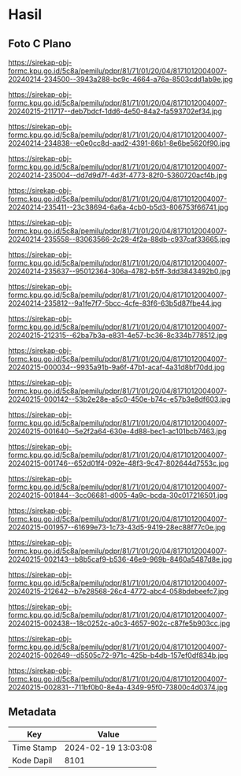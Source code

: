 # Hasil

## Foto C Plano

https://sirekap-obj-formc.kpu.go.id/5c8a/pemilu/pdpr/81/71/01/20/04/8171012004007-20240214-234500--3943a288-bc9c-4664-a76a-8503cdd1ab9e.jpg

https://sirekap-obj-formc.kpu.go.id/5c8a/pemilu/pdpr/81/71/01/20/04/8171012004007-20240215-211717--deb7bdcf-1dd6-4e50-84a2-fa593702ef34.jpg

https://sirekap-obj-formc.kpu.go.id/5c8a/pemilu/pdpr/81/71/01/20/04/8171012004007-20240214-234838--e0e0cc8d-aad2-4391-86b1-8e6be5620f90.jpg

https://sirekap-obj-formc.kpu.go.id/5c8a/pemilu/pdpr/81/71/01/20/04/8171012004007-20240214-235004--dd7d9d7f-4d3f-4773-82f0-5360720acf4b.jpg

https://sirekap-obj-formc.kpu.go.id/5c8a/pemilu/pdpr/81/71/01/20/04/8171012004007-20240214-235411--23c38694-6a6a-4cb0-b5d3-806753f66741.jpg

https://sirekap-obj-formc.kpu.go.id/5c8a/pemilu/pdpr/81/71/01/20/04/8171012004007-20240214-235558--83063566-2c28-4f2a-88db-c937caf33665.jpg

https://sirekap-obj-formc.kpu.go.id/5c8a/pemilu/pdpr/81/71/01/20/04/8171012004007-20240214-235637--95012364-306a-4782-b5ff-3dd3843492b0.jpg

https://sirekap-obj-formc.kpu.go.id/5c8a/pemilu/pdpr/81/71/01/20/04/8171012004007-20240214-235812--9a1fe7f7-5bcc-4cfe-83f6-63b5d87fbe44.jpg

https://sirekap-obj-formc.kpu.go.id/5c8a/pemilu/pdpr/81/71/01/20/04/8171012004007-20240215-212315--62ba7b3a-e831-4e57-bc36-8c334b778512.jpg

https://sirekap-obj-formc.kpu.go.id/5c8a/pemilu/pdpr/81/71/01/20/04/8171012004007-20240215-000034--9935a91b-9a6f-47b1-acaf-4a31d8bf70dd.jpg

https://sirekap-obj-formc.kpu.go.id/5c8a/pemilu/pdpr/81/71/01/20/04/8171012004007-20240215-000142--53b2e28e-a5c0-450e-b74c-e57b3e8df603.jpg

https://sirekap-obj-formc.kpu.go.id/5c8a/pemilu/pdpr/81/71/01/20/04/8171012004007-20240215-001640--5e2f2a64-630e-4d88-bec1-ac101bcb7463.jpg

https://sirekap-obj-formc.kpu.go.id/5c8a/pemilu/pdpr/81/71/01/20/04/8171012004007-20240215-001746--652d01f4-092e-48f3-9c47-802644d7553c.jpg

https://sirekap-obj-formc.kpu.go.id/5c8a/pemilu/pdpr/81/71/01/20/04/8171012004007-20240215-001844--3cc06681-d005-4a9c-bcda-30c017216501.jpg

https://sirekap-obj-formc.kpu.go.id/5c8a/pemilu/pdpr/81/71/01/20/04/8171012004007-20240215-001957--61699e73-1c73-43d5-9419-28ec88f77c0e.jpg

https://sirekap-obj-formc.kpu.go.id/5c8a/pemilu/pdpr/81/71/01/20/04/8171012004007-20240215-002143--b8b5caf9-b536-46e9-969b-8460a5487d8e.jpg

https://sirekap-obj-formc.kpu.go.id/5c8a/pemilu/pdpr/81/71/01/20/04/8171012004007-20240215-212642--b7e28568-26c4-4772-abc4-058bdebeefc7.jpg

https://sirekap-obj-formc.kpu.go.id/5c8a/pemilu/pdpr/81/71/01/20/04/8171012004007-20240215-002438--18c0252c-a0c3-4657-902c-c87fe5b903cc.jpg

https://sirekap-obj-formc.kpu.go.id/5c8a/pemilu/pdpr/81/71/01/20/04/8171012004007-20240215-002649--d5505c72-971c-425b-b4db-157ef0df834b.jpg

https://sirekap-obj-formc.kpu.go.id/5c8a/pemilu/pdpr/81/71/01/20/04/8171012004007-20240215-002831--711bf0b0-8e4a-4349-95f0-73800c4d0374.jpg


## Metadata

| Key        | Value               |
| ---------- | ------------------- |
| Time Stamp | 2024-02-19 13:03:08 |
| Kode Dapil | 8101                |



